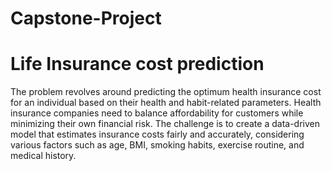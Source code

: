 # Capstone-Project
# Life Insurance cost prediction
The problem revolves around predicting the optimum health insurance cost for an individual based on their health and habit-related parameters. Health insurance companies need to balance affordability for customers while minimizing their own financial risk. The challenge is to create a data-driven model that estimates insurance costs fairly and accurately, considering various factors such as age, BMI, smoking habits, exercise routine, and medical history.
